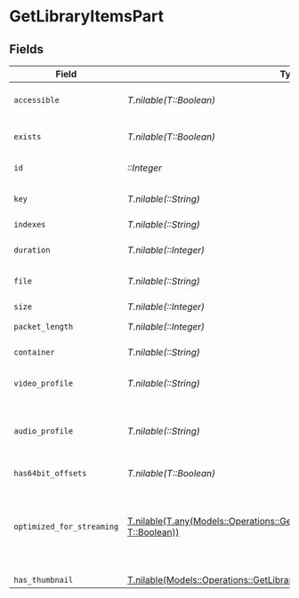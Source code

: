 # GetLibraryItemsPart


## Fields

| Field                                                                                                                                                             | Type                                                                                                                                                              | Required                                                                                                                                                          | Description                                                                                                                                                       | Example                                                                                                                                                           |
| ----------------------------------------------------------------------------------------------------------------------------------------------------------------- | ----------------------------------------------------------------------------------------------------------------------------------------------------------------- | ----------------------------------------------------------------------------------------------------------------------------------------------------------------- | ----------------------------------------------------------------------------------------------------------------------------------------------------------------- | ----------------------------------------------------------------------------------------------------------------------------------------------------------------- |
| `accessible`                                                                                                                                                      | *T.nilable(T::Boolean)*                                                                                                                                           | :heavy_minus_sign:                                                                                                                                                | Indicates if the part is accessible.                                                                                                                              | true                                                                                                                                                              |
| `exists`                                                                                                                                                          | *T.nilable(T::Boolean)*                                                                                                                                           | :heavy_minus_sign:                                                                                                                                                | Indicates if the part exists.                                                                                                                                     | true                                                                                                                                                              |
| `id`                                                                                                                                                              | *::Integer*                                                                                                                                                       | :heavy_check_mark:                                                                                                                                                | Unique part identifier.                                                                                                                                           | 418385                                                                                                                                                            |
| `key`                                                                                                                                                             | *T.nilable(::String)*                                                                                                                                             | :heavy_minus_sign:                                                                                                                                                | Key to access this part.                                                                                                                                          | /library/parts/418385/1735864239/file.mkv                                                                                                                         |
| `indexes`                                                                                                                                                         | *T.nilable(::String)*                                                                                                                                             | :heavy_minus_sign:                                                                                                                                                | N/A                                                                                                                                                               | sd                                                                                                                                                                |
| `duration`                                                                                                                                                        | *T.nilable(::Integer)*                                                                                                                                            | :heavy_minus_sign:                                                                                                                                                | Duration of the part in milliseconds.                                                                                                                             | 9610350                                                                                                                                                           |
| `file`                                                                                                                                                            | *T.nilable(::String)*                                                                                                                                             | :heavy_minus_sign:                                                                                                                                                | File path for the part.                                                                                                                                           | /mnt/Movies_1/W/Wicked (2024).mkv                                                                                                                                 |
| `size`                                                                                                                                                            | *T.nilable(::Integer)*                                                                                                                                            | :heavy_minus_sign:                                                                                                                                                | File size in bytes.                                                                                                                                               | 30649952104                                                                                                                                                       |
| `packet_length`                                                                                                                                                   | *T.nilable(::Integer)*                                                                                                                                            | :heavy_minus_sign:                                                                                                                                                | N/A                                                                                                                                                               | 188                                                                                                                                                               |
| `container`                                                                                                                                                       | *T.nilable(::String)*                                                                                                                                             | :heavy_minus_sign:                                                                                                                                                | Container format of the part.                                                                                                                                     | mkv                                                                                                                                                               |
| `video_profile`                                                                                                                                                   | *T.nilable(::String)*                                                                                                                                             | :heavy_minus_sign:                                                                                                                                                | Video profile for the part.                                                                                                                                       | main 10                                                                                                                                                           |
| `audio_profile`                                                                                                                                                   | *T.nilable(::String)*                                                                                                                                             | :heavy_minus_sign:                                                                                                                                                | The audio profile used for the media (e.g., DTS, Dolby Digital, etc.).                                                                                            | dts                                                                                                                                                               |
| `has64bit_offsets`                                                                                                                                                | *T.nilable(T::Boolean)*                                                                                                                                           | :heavy_minus_sign:                                                                                                                                                | N/A                                                                                                                                                               | false                                                                                                                                                             |
| `optimized_for_streaming`                                                                                                                                         | [T.nilable(T.any(Models::Operations::GetLibraryItemsOptimizedForStreaming1, T::Boolean))](../../models/operations/getlibraryitemslibraryoptimizedforstreaming.md) | :heavy_minus_sign:                                                                                                                                                | Has this media been optimized for streaming. NOTE: This can be 0, 1, false or true<br/>                                                                           |                                                                                                                                                                   |
| `has_thumbnail`                                                                                                                                                   | [T.nilable(Models::Operations::GetLibraryItemsHasThumbnail)](../../models/operations/getlibraryitemshasthumbnail.md)                                              | :heavy_minus_sign:                                                                                                                                                | N/A                                                                                                                                                               | 1                                                                                                                                                                 |
